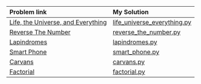 |Problem link|My Solution|
|:----|:----|
|[Life, the Universe, and Everything](<https://www.codechef.com/LRNDSA01/problems/TEST>)|[life_universe_everything.py](<https://github.com/mygoal-javadeveloper/CompetitiveProgramming/blob/main/Python/codechef/life_universe_everything.py>)|
|[Reverse The Number](<https://www.codechef.com/LRNDSA01/problems/FLOW007>)|[reverse_the_number.py](<https://github.com/mygoal-javadeveloper/CompetitiveProgramming/blob/main/Python/codechef/reverse_the_number.py>)|
|[Lapindromes](<https://www.codechef.com/LRNDSA01/problems/LAPIN>)|[lapindromes.py](<https://github.com/mygoal-javadeveloper/CompetitiveProgramming/blob/main/Python/codechef/lapindromes.py>)|
|[Smart Phone](<https://www.codechef.com/LRNDSA01/problems/ZCO14003>)|[smart_phone.py](<https://github.com/mygoal-javadeveloper/CompetitiveProgramming/blob/main/Python/codechef/smart_phone.py>)|
|[Carvans](<https://www.codechef.com/LRNDSA01/problems/CARVANS>)|[carvans.py](<https://github.com/mygoal-javadeveloper/CompetitiveProgramming/blob/main/Python/codechef/carvans.py>)|
|[Factorial](<https://www.codechef.com/LRNDSA01/problems/FCTRL>)|[factorial.py](<https://github.com/mygoal-javadeveloper/CompetitiveProgramming/blob/main/Python/codechef/factorial.py>)|
